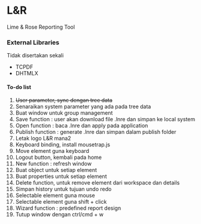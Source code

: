 # L&R
Lime & Rose Reporting Tool

### External Libraries
Tidak disertakan sekali
* TCPDF
* DHTMLX

#### To-do list
1. ~~User parameter, sync dengan tree data~~
2. Senaraikan system parameter yang ada pada tree data
3. Buat window untuk group management
4. Save function : user akan download file .lnre dan simpan ke local system
5. Open function : baca .lnre dan apply pada application
6. Publish function : generate .lnre dan simpan dalam publish folder
7. Letak logo L&R mana2
8. Keyboard binding, install mousetrap.js
9. Move element guna keyboard
10. Logout button, kembali pada home
11. New function : refresh window
12. Buat object untuk setiap element
13. Buat properties untuk setiap element
14. Delete function, untuk remove element dari workspace dan details
15. Simpan history untuk tujuan undo redo
16. Selectable element guna mouse
17. Selectable element guna shift + click
18. Wizard function : predefined report design
19. Tutup window dengan ctrl/cmd + w